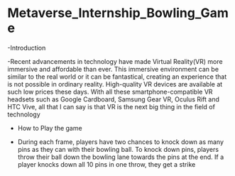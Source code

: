 # Metaverse_Internship_Bowling_Game
-Introduction

-Recent advancements in technology have made Virtual Reality(VR) more immersive and affordable than ever. This immersive environment can be similar to the real world or it can be fantastical, creating an experience that is not possible in ordinary reality. High-quality VR devices are available at such low prices these days. With all these smartphone-compatible VR headsets such as Google Cardboard, Samsung Gear VR, Oculus Rift and HTC Vive, all that I can say is that VR is the next big thing in the field of technology

- How to Play the game

- During each frame, players have two chances to knock down as many pins as they can with their bowling ball. To knock down pins, players throw their ball down the bowling lane towards the pins at the end. If a player knocks down all 10 pins in one throw, they get a strike
